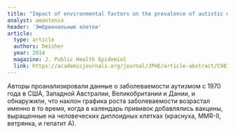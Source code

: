 ```yaml
---
title: "Impact of environmental factors on the prevalence of autistic disorder after 1979"
analyst: amantonio
header: 'Эмбриональные клетки'
article:
  type: article
  authors: Deisher
  year: 2014
  magazine: J. Public Health Epidemiol
  link: https://academicjournals.org/journal/JPHE/article-abstract/C98151247042
---
```


Авторы проанализировали данные о заболеваемости аутизмом с 1970 года в США, Западной Австралии, Великобритании и Дании, и обнаружили, что наклон графика роста заболеваемости возрастал именно в то время, когда в календарь прививок добавлялись вакцины, выращенные на человеческих диплоидных клетках (краснуха, MMR-II, ветрянка, и гепатит А).
